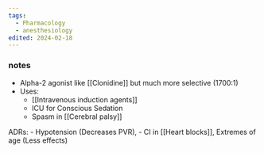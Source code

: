 ```yaml
---
tags:
  - Pharmacology
  - anesthesiology
edited: 2024-02-18
---
```

### notes
- Alpha-2 agonist like [[Clonidine]] but much more selective (1700:1)
- Uses:
	- [[Intravenous induction agents]]
	- ICU for Conscious Sedation
	- Spasm in [[Cerebral palsy]]

ADRs:
	- Hypotension (Decreases PVR), 
	- CI in [[Heart blocks]], Extremes of age (Less effects)